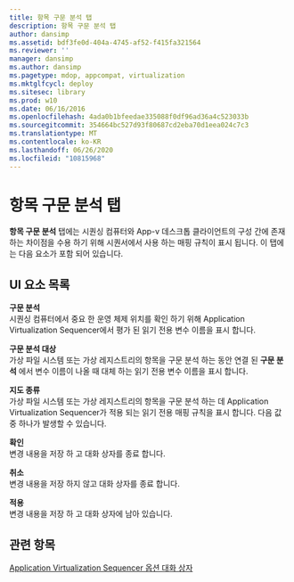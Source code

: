 ```yaml
---
title: 항목 구문 분석 탭
description: 항목 구문 분석 탭
author: dansimp
ms.assetid: bdf3fe0d-404a-4745-af52-f415fa321564
ms.reviewer: ''
manager: dansimp
ms.author: dansimp
ms.pagetype: mdop, appcompat, virtualization
ms.mktglfcycl: deploy
ms.sitesec: library
ms.prod: w10
ms.date: 06/16/2016
ms.openlocfilehash: 4ada0b1bfeedae335088f0df96ad36a4c523033b
ms.sourcegitcommit: 354664bc527d93f80687cd2eba70d1eea024c7c3
ms.translationtype: MT
ms.contentlocale: ko-KR
ms.lasthandoff: 06/26/2020
ms.locfileid: "10815968"
---
```

# 항목 구문 분석 탭


**항목 구문 분석** 탭에는 시퀀싱 컴퓨터와 App-v 데스크톱 클라이언트의 구성 간에 존재 하는 차이점을 수용 하기 위해 시퀀서에서 사용 하는 매핑 규칙이 표시 됩니다. 이 탭에는 다음 요소가 포함 되어 있습니다.

## UI 요소 목록


<a href="" id="parse-from"></a>**구문 분석**  
시퀀싱 컴퓨터에서 중요 한 운영 체제 위치를 확인 하기 위해 Application Virtualization Sequencer에서 평가 된 읽기 전용 변수 이름을 표시 합니다.

<a href="" id="parse-to"></a>**구문 분석 대상**  
가상 파일 시스템 또는 가상 레지스트리의 항목을 구문 분석 하는 동안 연결 된 **구문 분석** 에서 변수 이름이 나올 때 대체 하는 읽기 전용 변수 이름을 표시 합니다.

<a href="" id="map-type"></a>**지도 종류**  
가상 파일 시스템 또는 가상 레지스트리의 항목을 구문 분석 하는 데 Application Virtualization Sequencer가 적용 되는 읽기 전용 매핑 규칙을 표시 합니다. 다음 값 중 하나가 발생할 수 있습니다.

<a href="" id="ok"></a>**확인**  
변경 내용을 저장 하 고 대화 상자를 종료 합니다.

<a href="" id="cancel"></a>**취소**  
변경 내용을 저장 하지 않고 대화 상자를 종료 합니다.

<a href="" id="apply"></a>**적용**  
변경 내용을 저장 하 고 대화 상자에 남아 있습니다.

## 관련 항목


[Application Virtualization Sequencer 옵션 대화 상자](application-virtualization-sequencer-options-dialog-box.md)

 

 





